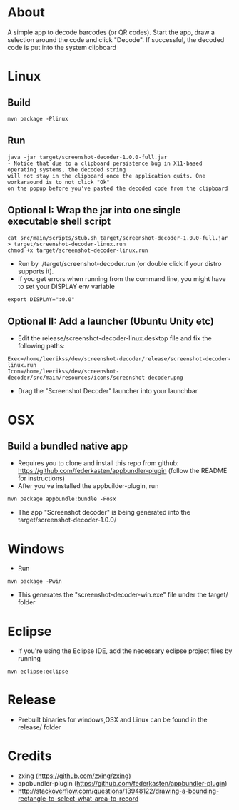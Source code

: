 # About
A simple app to decode barcodes (or QR codes). 
Start the app, draw a selection around the code and click "Decode".
If successful, the decoded code is put into the system clipboard

# Linux
## Build
```
mvn package -Plinux
```

## Run
```
java -jar target/screenshot-decoder-1.0.0-full.jar
- Notice that due to a clipboard persistence bug in X11-based operating systems, the decoded string
will not stay in the clipboard once the application quits. One workaraound is to not click "Ok"
on the popup before you've pasted the decoded code from the clipboard
```
## Optional I: Wrap the jar into one single executable shell script
```
cat src/main/scripts/stub.sh target/screenshot-decoder-1.0.0-full.jar > target/screenshot-decoder-linux.run
chmod +x target/screenshot-decoder-linux.run
```
- Run by ./target/screenshot-decoder.run (or double click if your distro supports it). 
- If you get errors when running from the command line, you might have to set your DISPLAY env variable
```
export DISPLAY=":0.0"
```
## Optional II: Add a launcher (Ubuntu Unity etc)
- Edit the release/screenshot-decoder-linux.desktop file and fix the following paths:
```
Exec=/home/leerikss/dev/screenshot-decoder/release/screenshot-decoder-linux.run
Icon=/home/leerikss/dev/screenshot-decoder/src/main/resources/icons/screenshot-decoder.png
```
- Drag the "Screenshot Decoder" launcher into your launchbar

# OSX
## Build a bundled native app
- Requires you to clone and install this repo from github: https://github.com/federkasten/appbundler-plugin (follow the README for instructions)
- After you've installed the appbuilder-plugin, run
```
mvn package appbundle:bundle -Posx
```
- The app "Screenshot decoder" is being generated into the target/screenshot-decoder-1.0.0/

# Windows
- Run
```
mvn package -Pwin
```
- This generates the "screenshot-decoder-win.exe" file under the target/ folder

# Eclipse
- If you're using the Eclipse IDE, add the necessary eclipse project files by running
```
mvn eclipse:eclipse
```

# Release
- Prebuilt binaries for windows,OSX and Linux can be found in the release/ folder

# Credits
- zxing (https://github.com/zxing/zxing)
- appbundler-plugin (https://github.com/federkasten/appbundler-plugin)
- http://stackoverflow.com/questions/13948122/drawing-a-bounding-rectangle-to-select-what-area-to-record